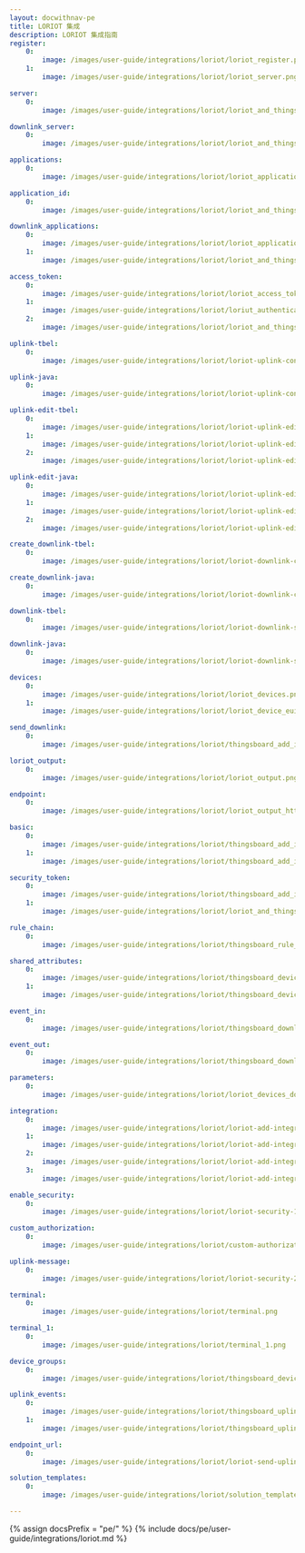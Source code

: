 ```yaml
---
layout: docwithnav-pe 
title: LORIOT 集成 
description: LORIOT 集成指南 
register:
    0:
        image: /images/user-guide/integrations/loriot/loriot_register.png 
    1:
        image: /images/user-guide/integrations/loriot/loriot_server.png

server:
    0:
        image: /images/user-guide/integrations/loriot/loriot_and_thingsboard_integration_server_1.png

downlink_server:
    0:
        image: /images/user-guide/integrations/loriot/loriot_and_thingsboard_integration_server.png

applications:
    0:
        image: /images/user-guide/integrations/loriot/loriot_applications.png

application_id:
    0:
        image: /images/user-guide/integrations/loriot/loriot_and_thingsboard_integration_application_id_1.png 

downlink_applications:
    0:
        image: /images/user-guide/integrations/loriot/loriot_applications.png
    1:
        image: /images/user-guide/integrations/loriot/loriot_and_thingsboard_integration_application_id.png

access_token:
    0:
        image: /images/user-guide/integrations/loriot/loriot_access_tokens.png
    1:
        image: /images/user-guide/integrations/loriot/loriut_authentication_tokens.png
    2:
        image: /images/user-guide/integrations/loriot/loriot_and_thingsboard_integration_application_access_token.png

uplink-tbel:
    0:
        image: /images/user-guide/integrations/loriot/loriot-uplink-converters-1-tbel-pe.png

uplink-java:
    0:
        image: /images/user-guide/integrations/loriot/loriot-uplink-converters-1-java-pe.png

uplink-edit-tbel:
    0:
        image: /images/user-guide/integrations/loriot/loriot-uplink-edit-mode-tbel-1-pe.png
    1:
        image: /images/user-guide/integrations/loriot/loriot-uplink-edit-mode-tbel-2-pe.png
    2:
        image: /images/user-guide/integrations/loriot/loriot-uplink-edit-mode-tbel-3-pe.png

uplink-edit-java:
    0:
        image: /images/user-guide/integrations/loriot/loriot-uplink-edit-mode-java-1-pe.png 
    1:
        image: /images/user-guide/integrations/loriot/loriot-uplink-edit-mode-java-2-pe.png
    2:
        image: /images/user-guide/integrations/loriot/loriot-uplink-edit-mode-java-3-pe.png

create_downlink-tbel:
    0:
        image: /images/user-guide/integrations/loriot/loriot-downlink-converters-1-tbel-pe.png

create_downlink-java:
    0:
        image: /images/user-guide/integrations/loriot/loriot-downlink-converters-1-java-pe.png

downlink-tbel:
    0:
        image: /images/user-guide/integrations/loriot/loriot-downlink-save-changes-tbel-1-pe.png

downlink-java:
    0:
        image: /images/user-guide/integrations/loriot/loriot-downlink-save-changes-java-1-pe.png

devices:
    0:
        image: /images/user-guide/integrations/loriot/loriot_devices.png
    1:
        image: /images/user-guide/integrations/loriot/loriot_device_eui.png

send_downlink:
    0:
        image: /images/user-guide/integrations/loriot/thingsboard_add_integration_send_downlink.png

loriot_output:
    0:
        image: /images/user-guide/integrations/loriot/loriot_output.png

endpoint:
    0:
        image: /images/user-guide/integrations/loriot/loriot_output_http_push.png

basic:
    0:
        image: /images/user-guide/integrations/loriot/thingsboard_add_integration_output_basic.png
    1:
        image: /images/user-guide/integrations/loriot/thingsboard_add_integration_output_basic_email_and_password.png

security_token:
    0:
        image: /images/user-guide/integrations/loriot/thingsboard_add_integration_output_security_token.png
    1:
        image: /images/user-guide/integrations/loriot/loriot_and_thingsboard_output_security_token_session.png

rule_chain:
    0:
        image: /images/user-guide/integrations/loriot/thingsboard_rule_chain_integration_downlink.png

shared_attributes:
    0:
        image: /images/user-guide/integrations/loriot/thingsboard_devices_all_shared_attributes.png
    1:
        image: /images/user-guide/integrations/loriot/thingsboard_devices_all_shared_attributes_update.png

event_in:
    0:
        image: /images/user-guide/integrations/loriot/thingsboard_downlink_converter_events_in.png

event_out:
    0:
        image: /images/user-guide/integrations/loriot/thingsboard_downlink_converter_events_out.png

parameters:
    0:
        image: /images/user-guide/integrations/loriot/loriot_devices_downlink_queue.png

integration:
    0:
        image: /images/user-guide/integrations/loriot/loriot-add-integration-1-pe.png
    1:
        image: /images/user-guide/integrations/loriot/loriot-add-integration-2-pe.png
    2:
        image: /images/user-guide/integrations/loriot/loriot-add-integration-3-pe.png
    3:
        image: /images/user-guide/integrations/loriot/loriot-add-integration-4-pe.png

enable_security:
    0:
        image: /images/user-guide/integrations/loriot/loriot-security-1-pe.png

custom_authorization:
    0:
        image: /images/user-guide/integrations/loriot/custom-authorization-pe.png

uplink-message:
    0:
        image: /images/user-guide/integrations/loriot/loriot-security-2-pe.png

terminal:
    0:
        image: /images/user-guide/integrations/loriot/terminal.png

terminal_1:
    0:
        image: /images/user-guide/integrations/loriot/terminal_1.png

device_groups:
    0:
        image: /images/user-guide/integrations/loriot/thingsboard_devices_all_attributes.png

uplink_events:
    0:
        image: /images/user-guide/integrations/loriot/thingsboard_uplink_converter_events_in.png
    1:
        image: /images/user-guide/integrations/loriot/thingsboard_uplink_converter_events_out.png

endpoint_url:
    0:
        image: /images/user-guide/integrations/loriot/loriot-send-uplink-message-1-pe.png

solution_templates:
    0:
        image: /images/user-guide/integrations/loriot/solution_templates.png

---
```

{% assign docsPrefix = "pe/" %}
{% include docs/pe/user-guide/integrations/loriot.md %}